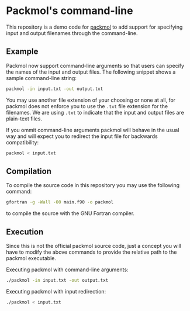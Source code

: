 # Packmol's command-line

This repository is a demo code for [packmol](https://github.com/m3g/packmol) to add
support for specifying input and output filenames through the command-line.

## Example

Packmol now support command-line arguments so that users can specify the names of the
input and output files. The following snippet shows a sample command-line string:

```sh
packmol -in input.txt -out output.txt
```

You may use another file extension of your choosing or none at all, for packmol does not
enforce you to use the `.txt` file extension for the filenames. We are using `.txt` to
indicate that the input and output files are plain-text files.

If you ommit command-line arguments packmol will behave in the usual way and will expect
you to redirect the input file for backwards compatibility:

```sh
packmol < input.txt
```

## Compilation

To compile the source code in this repository you may use the following command:

```sh
gfortran -g -Wall -O0 main.f90 -o packmol
```

to compile the source with the GNU Fortran compiler.

## Execution

Since this is not the official packmol source code, just a concept you will have to
modify the above commands to provide the relative path to the packmol executable.

Executing packmol with command-line arguments:

```sh
./packmol -in input.txt -out output.txt
```

Executing packmol with input redirection:

```sh
./packmol < input.txt
```
